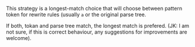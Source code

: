 This strategy is a longest-match choice that will choose between pattern token for rewrite rules (usually `a` or the original parse tree.

If both, tokan and parse tree match, the longest match is prefered. (JK: I am not sure, if this is correct behaviour, any suggestions for improvements are welcome).